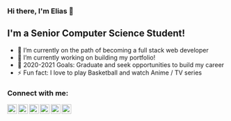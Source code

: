 ### Hi there, I'm Elias 👋

## I'm a Senior Computer Science Student!
- 🌱 I’m currently on the path of becoming a full stack web developer
- 🔭 I’m currently working on building my portfolio!
- 🥅 2020-2021 Goals: Graduate and seek opportunities to build my career
- ⚡ Fun fact: I love to play Basketball and watch Anime / TV series

### Connect with me:

[<img align="left" title="LinkedIn" alt="EliasAfara | LinkedIn" width="22px" src="https://cdn.jsdelivr.net/npm/simple-icons@v3/icons/linkedin.svg" />][linkedin]
[<img align="left" title="Twitter" alt="EliasAfara | Twitter" width="22px" src="https://cdn.jsdelivr.net/npm/simple-icons@v3/icons/twitter.svg" />][twitter]
[<img align="left" title="Instagram" alt="EliasAfara | Instagram" width="22px" src="https://cdn.jsdelivr.net/npm/simple-icons@v3/icons/instagram.svg" />][instagram]
[<img align="left" title="Codewars" alt="EliasAfara | Codewars" width="22px" src="https://cdn.jsdelivr.net/npm/simple-icons@v3/icons/codewars.svg" />][codewars]
[<img align="left" title="FreeCodeCamp" alt="EliasAfara | FreeCodeCamp" width="22px" src="https://img.icons8.com/windows/32/000000/free-code-camp.png"/>][freecodecamp]
[<img align="left" title="Typeracer" alt="EliasAfara | Typeracer" width="22px" src="https://img.icons8.com/ios-filled/64/000000/user-typing-using-typewriter.png"/>][typeracer]

[twitter]:https://twitter.com/thegrindev
[instagram]: https://www.instagram.com/eliasafara/
[linkedin]: https://www.linkedin.com/in/eliasafara/
[typeracer]: https://data.typeracer.com/pit/profile?user=eliasafara
[freecodecamp]:https://www.freecodecamp.org/eliasafara
[codewars]:https://www.codewars.com/users/EliasAfara
